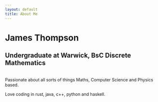 ```yaml
---
layout: default
title: About Me
---
```

# James Thompson

## Undergraduate at Warwick, BsC Discrete Mathematics

<br>
Passionate about all sorts of things Maths, Computer Science and Physics based.

Love coding in rust, java, c++, python and haskell.
